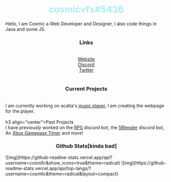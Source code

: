 <div>
<h1 align="center" style="color: #adeeef">cosmicvfx#5436</h1>
<p>Hello, I am Cosmic a Web Developer and Designer, I also code things in Java and some JS.</p>
<div align="center">
<h3 align="center">Links</h3><br>
<a href="https://cosmicdev.tk/">Website</a> <br>
<a href="https://cosmicdev.tk/discord">Discord</a> <br>
<a href="https://twitter.com/CosmicVFX_">Twitter</a> <br>
  </div>
<br>
<h3 align="center">Current Projects</h3><br>
I am currently working on acatia's <a href="https://github.com/acatiadroid/music-player">music player</a>, I am creating the webpage for the player. <br>

<br>
h3 align="center">Past Projects</h3><br>
I have previously worked on the <a href="https://rpswebsite.herokuapp.com">RPS</a> discord bot, the <a href="https://github.com/cosmllc/5blenderbot">5Blender</a> discord bot, An <a href="https://gamepasstimer.herokuapp.com">Xbox Gamepass Timer</a> and more!<br>
<h3 align="center">Github Stats[kinda bad]</h3>
![img](https://github-readme-stats.vercel.app/api?username=cosmllc&show_icons=true&theme=radical)
![img](https://github-readme-stats.vercel.app/api/top-langs/?username=cosmllc&theme=radical&layout=compact)
</div>
